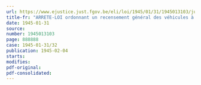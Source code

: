 ```yaml
---
url: https://www.ejustice.just.fgov.be/eli/loi/1945/01/31/1945013103/justel
title-fr: "ARRETE-LOI ordonnant un recensement général des véhicules à moteur"
date: 1945-01-31
source:
number: 1945013103
page: 888888
case: 1945-01-31/32
publication: 1945-02-04
starts:
modifies:
pdf-original:
pdf-consolidated:
---
```


